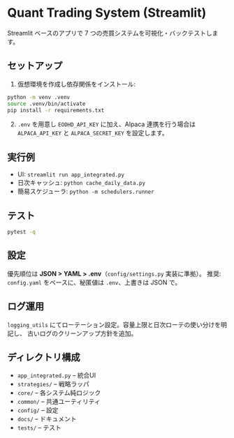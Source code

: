 # Quant Trading System (Streamlit)

Streamlit ベースのアプリで 7 つの売買システムを可視化・バックテストします。

## セットアップ
1. 仮想環境を作成し依存関係をインストール:
```bash
python -m venv .venv
source .venv/bin/activate
pip install -r requirements.txt
```
2. `.env` を用意し `EODHD_API_KEY` に加え、Alpaca 連携を行う場合は
   `ALPACA_API_KEY` と `ALPACA_SECRET_KEY` を設定します。

## 実行例
- UI: `streamlit run app_integrated.py`
- 日次キャッシュ: `python cache_daily_data.py`
- 簡易スケジューラ: `python -m schedulers.runner`

## テスト
```bash
pytest -q
```

## 設定
優先順位は **JSON > YAML > .env**（`config/settings.py` 実装に準拠）。
推奨: `config.yaml` をベースに、秘匿値は `.env`、上書きは JSON で。

## ログ運用
`logging_utils` にてローテーション設定。容量上限と日次ローテの使い分けを明記し、
古いログのクリーンアップ方針を追加。

## ディレクトリ構成
- `app_integrated.py` – 統合UI
- `strategies/` – 戦略ラッパ
- `core/` – 各システム純ロジック
- `common/` – 共通ユーティリティ
- `config/` – 設定
- `docs/` – ドキュメント
- `tests/` – テスト
